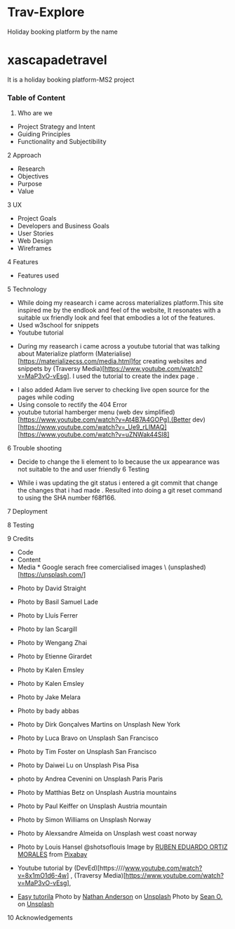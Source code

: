 # Trav-Explore
Holiday booking platform by the name
# xascapadetravel

It is a holiday booking platform-MS2 project

### Table of Content

1. Who are we

- Project Strategy and Intent
- Guiding Principles
- Functionality and Subjectibility

2 Approach

- Research
- Objectives
- Purpose
- Value

3 UX

- Project Goals
- Developers and Business Goals
- User Stories
- Web Design
- Wireframes

4 Features

- Features used

5 Technology
 - While doing my reasearch i came across materializes platform.This site inspired me by the endlook and feel of the website, It resonates with a suitable ux friendly look and feel that embodies a lot of the features.
- Used w3school for snippets
- Youtube tutorial

* During my reasearch i came across a youtube tutorial that was talking about Materialize platform (Materialise)[https://materializecss.com/media.html]for creating websites and snippets by (Traversy Media)[https://www.youtube.com/watch?v=MaP3vO-vEsg]. I used the tutorial to create the index page .

- I also added Adam live server to checking live open source for the pages while coding
- Using console to rectify the 404 Error
- youtube tutorial hamberger menu (web dev simplified)[https://www.youtube.com/watch?v=At4B7A4GOPg].(Better dev)[https://www.youtube.com/watch?v=_Ue9_rLIMAQ] [https://www.youtube.com/watch?v=uZNWak44SI8]


6 Trouble shooting
 *  Decide to change the li element to lo because the ux appearance was not suitable to the and user friendly 6 Testing

 * While i was updating the git status i entered a git commit that change the changes that i had made . Resulted into doing a git reset command to using the SHA number f68f166.


7 Deployment

8 Testing



9 Credits

- Code
- Content
- Media \* Google serach free comercialised images \ (unsplashed)[https://unsplash.com/]

* Photo by David Straight
* Photo by Basil Samuel Lade
* Photo by Lluís Ferrer
* Photo by Ian Scargill
* Photo by Wengang Zhai
* Photo by Etienne Girardet
* Photo by Kalen Emsley
* Photo by Kalen Emsley
* Photo by Jake Melara
* Photo by bady abbas
* Photo by Dirk Gonçalves Martins on Unsplash New York

* Photo by Luca Bravo on Unsplash San Francisco 
* Photo by Tim Foster on Unsplash San Francisco 

* Photo by Daiwei Lu on Unsplash Pisa Pisa

* photo by Andrea Cevenini on Unsplash Paris Paris
* Photo by Matthias Betz on Unsplash Austria mountains
* Photo by Paul Keiffer on Unsplash Austria mountain
* Photo by Simon Williams on Unsplash Norway
* Photo by Alexsandre Almeida on Unsplash west coast norway

* Photo by Louis Hansel @shotsoflouis
Image by <a href="https://pixabay.com/users/eduardoortiz-12308282/?utm_source=link-attribution&amp;utm_medium=referral&amp;utm_campaign=image&amp;utm_content=4161593">RUBEN EDUARDO ORTIZ MORALES</a> from <a href="https://pixabay.com/?utm_source=link-attribution&amp;utm_medium=referral&amp;utm_campaign=image&amp;utm_content=4161593">Pixabay</a>

- Youtube tutorial by (DevEd)[https:////www.youtube.com/watch?v=8x1mO1d6-4w] , (Traversy Media)[https://www.youtube.com/watch?v=MaP3vO-vEsg],

- [Easy tutorila](https://www.youtube.com/watch?v=25AiXy8e09E)
  <span>Photo by <a href="https://unsplash.com/@nathananderson?utm_source=unsplash&amp;utm_medium=referral&amp;utm_content=creditCopyText">Nathan Anderson</a> on <a href="https://unsplash.com/s/photos/free-waterfalls-images?utm_source=unsplash&amp;utm_medium=referral&amp;utm_content=creditCopyText">Unsplash</a></span>
  <span>Photo by <a href="https://unsplash.com/@seantookthese?utm_source=unsplash&amp;utm_medium=referral&amp;utm_content=creditCopyText">Sean O.</a> on <a href="https://unsplash.com/s/photos/free-travel-images?utm_source=unsplash&amp;utm_medium=referral&amp;utm_content=creditCopyText">Unsplash</a></span>
  
10 Acknowledgements

